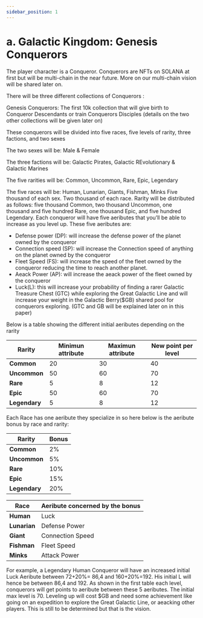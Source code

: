 ```yaml
---
sidebar_position: 1
---
```


# a. Galactic Kingdom: Genesis Conquerors

The player character is a Conqueror. Conquerors are NFTs on SOLANA at first but will be multi-chain in the near future. More on our multi-chain vision will be shared later on.

There will be three different collections of Conquerors :

Genesis Conquerors: The first 10k collection that will give birth to Conqueror Descendants or train Conquerors Disciples (details on the two other collections will be given later on)

These conquerors will be divided into five races, five levels of rarity, three factions, and two sexes

The two sexes will be: Male & Female

The three factions will be: Galactic Pirates, Galactic REvolutionary & Galactic Marines

The five rarities will be: Common, Uncommon, Rare, Epic, Legendary

The five races will be: Human, Lunarian, Giants, Fishman, Minks
Five thousand of each sex.
Two thousand of each race.
Rarity will be distributed as follows: five thousand Common, two thousand Uncommon, one thousand and five hundred Rare, one thousand Epic, and five hundred Legendary.
Each conqueror will have five aeributes that you’ll be able to increase as you level up.
These five aeributes are:

<ul>
    <li>
        Defense power (DP): will increase the defense power of the planet owned by the conqueror
    </li>
    <li>
        Connection speed (SP): will increase the Connection speed of anything on the planet owned by the conqueror
    </li>
    <li>
        Fleet Speed (FS): will increase the speed of the fleet owned by the conqueror reducing the time to reach another planet.
    </li>
    <li>
        Aeack Power (AP): will increase the aeack power of the fleet owned by the conqueror
    </li>
    <li>
        Luck(L): this will increase your probability of finding a rarer Galactic Treasure Chest (GTC) while exploring the Great Galactic Line and will increase your weight in the Galactic Berry($GB) shared pool for conquerors exploring. (GTC and GB will be explained later on in this paper)
    </li>
</ul>

Below is a table showing the different initial aeributes depending on the rarity

| Rarity        | Minimun attribute | Maximun attribute | New point per level |
| ------------- | ----------------- | ----------------- | ------------------- |
| **Common**    | 20                | 30                | 40                  |
| **Uncommon**  | 50                | 60                | 70                  |
| **Rare**      | 5                 | 8                 | 12                  |
| **Epic**      | 50                | 60                | 70                  |
| **Legendary** | 5                 | 8                 | 12                  |

Each Race has one aeribute they specialize in so here below is the aeribute bonus by race and rarity:

| Rarity        | Bonus |
| ------------- | ----- |
| **Common**    | 2%    |
| **Uncommon**  | 5%    |
| **Rare**      | 10%   |
| **Epic**      | 15%   |
| **Legendary** | 20%   |

| Race         | Aeribute concerned by the bonus |
| ------------ | ------------------------------- |
| **Human**    | Luck                            |
| **Lunarian** | Defense Power                   |
| **Giant**    | Connection Speed                |
| **Fishman**  | Fleet Speed                     |
| **Minks**    | Attack Power                    |

For example, a Legendary Human Conqueror will have an increased initial Luck Aeribute between 72+20%= 86,4 and 160+20%=192. His initial L will hence be between 86,4 and 192.
As shown in the first table each level, conquerors will get points to aeribute between these 5 aeributes. The initial max level is 70. Leveling up will cost $GB and need some achievement like going on an expedition to explore the Great Galactic Line, or aeacking other players. This is still to be determined but that is the vision.
